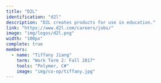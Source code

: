 ```yaml
---
title: "D2L"
identification: "d2l"
description: "D2L creates products for use in education."
link: "https://www.d2l.com/careers/jobs/"
image: "img/logos/d2l.png"
width: "100px"
complete: true
members:
  - name: "Tiffany Jiang"
    term: "Work Term 2: Fall 2017"
    tools: "Polymer, C#"
    image: "img/co-op/tiffany.jpg"
---
```

